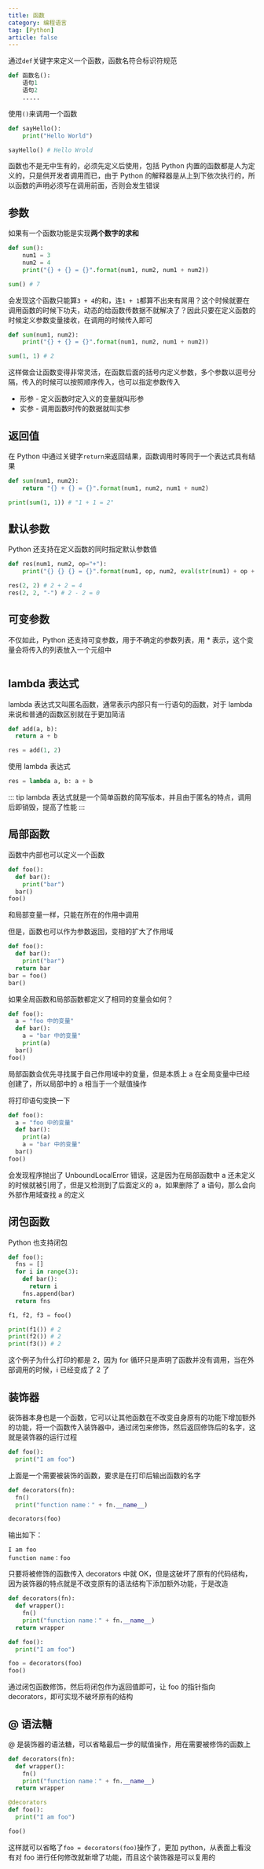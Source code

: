 ```yaml
---
title: 函数
category: 编程语言
tag: [Python]
article: false
---
```


通过`def`关键字来定义一个函数，函数名符合标识符规范

```python
def 函数名():
    语句1
    语句2
    .....
```

使用`()`来调用一个函数

```python
def sayHello():
    print("Hello World")

sayHello() # Hello Wrold
```

函数也不是无中生有的，必须先定义后使用，包括 Python 内置的函数都是人为定义的，只是供开发者调用而已，由于 Python 的解释器是从上到下依次执行的，所以函数的声明必须写在调用前面，否则会发生错误

## 参数

如果有一个函数功能是实现**两个数字的求和**

```python
def sum():
    num1 = 3
    num2 = 4
    print("{} + {} = {}".format(num1, num2, num1 + num2))

sum() # 7
```

会发现这个函数只能算`3 + 4`的和，连`1 + 1`都算不出来有屌用？这个时候就要在调用函数的时候下功夫，动态的给函数传数据不就解决了？因此只要在定义函数的时候定义参数变量接收，在调用的时候传入即可

```python
def sum(num1, num2):
    print("{} + {} = {}".format(num1, num2, num1 + num2))

sum(1, 1) # 2
```

这样做会让函数变得非常灵活，在函数后面的括号内定义参数，多个参数以逗号分隔，传入的时候可以按照顺序传入，也可以指定参数传入

+ 形参 - 定义函数时定入义的变量就叫形参
+ 实参 - 调用函数时传的数据就叫实参

## 返回值

在 Python 中通过关键字`return`来返回结果，函数调用时等同于一个表达式具有结果

```python
def sum(num1, num2):
    return "{} + {} = {}".format(num1, num2, num1 + num2)

print(sum(1, 1)) # "1 + 1 = 2"
```

## 默认参数

Python 还支持在定义函数的同时指定默认参数值

```python
def res(num1, num2, op="+"):
    print("{} {} {} = {}".format(num1, op, num2, eval(str(num1) + op + str(num2))))

res(2, 2) # 2 + 2 = 4
res(2, 2, "-") # 2 - 2 = 0 
```

## 可变参数

不仅如此，Python 还支持可变参数，用于不确定的参数列表，用 * 表示，这个变量会将传入的列表放入一个元组中

```python

```

## lambda 表达式

lambda 表达式又叫匿名函数，通常表示内部只有一行语句的函数，对于 lambda 来说和普通的函数区别就在于更加简洁

```python
def add(a, b):
  return a + b

res = add(1, 2)
```

使用 lambda 表达式

```python
res = lambda a, b: a + b
```

::: tip
lambda 表达式就是一个简单函数的简写版本，并且由于匿名的特点，调用后即销毁，提高了性能
:::

## 局部函数

函数中内部也可以定义一个函数

```python
def foo():
  def bar():
    print("bar")
  bar()
foo()
```

和局部变量一样，只能在所在的作用中调用

但是，函数也可以作为参数返回，变相的扩大了作用域

```python
def foo():
  def bar():
    print("bar")
  return bar
bar = foo()
bar()
```

如果全局函数和局部函数都定义了相同的变量会如何？

```python
def foo():
  a = "foo 中的变量"
  def bar():
    a = "bar 中的变量"
    print(a)
  bar()
foo()
```

局部函数会优先寻找属于自己作用域中的变量，但是本质上 a 在全局变量中已经创建了，所以局部中的 a 相当于一个赋值操作

将打印语句变换一下

```python
def foo():
  a = "foo 中的变量"
  def bar():
    print(a)
    a = "bar 中的变量"
  bar()
foo()
```

会发现程序抛出了 UnboundLocalError 错误，这是因为在局部函数中 a 还未定义的时候就被引用了，但是又检测到了后面定义的 a，如果删除了 a 语句，那么会向外部作用域查找 a 的定义

## 闭包函数

Python 也支持闭包

```python
def foo():
  fns = []
  for i in range(3):
    def bar():
      return i
    fns.append(bar)
  return fns

f1, f2, f3 = foo()

print(f1()) # 2
print(f2()) # 2
print(f3()) # 2
```

这个例子为什么打印的都是 2，因为 for 循环只是声明了函数并没有调用，当在外部调用的时候，i 已经变成了 2 了

## 装饰器

装饰器本身也是一个函数，它可以让其他函数在不改变自身原有的功能下增加额外的功能，将一个函数传入装饰器中，通过闭包来修饰，然后返回修饰后的名字，这就是装饰器的运行过程

```python
def foo():
  print("I am foo")
```

上面是一个需要被装饰的函数，要求是在打印后输出函数的名字

```python
def decorators(fn):
  fn()
  print("function name：" + fn.__name__)

decorators(foo)
```

输出如下：

`I am foo`  
`function name：foo`

只要将被修饰的函数传入 decorators 中就 OK，但是这破坏了原有的代码结构，因为装饰器的特点就是不改变原有的语法结构下添加额外功能，于是改造

```python
def decorators(fn):
  def wrapper():
    fn()
    print("function name：" + fn.__name__)
  return wrapper

def foo():
  print("I am foo")

foo = decorators(foo)
foo()
```

通过闭包函数修饰，然后将闭包作为返回值即可，让 foo 的指针指向 decorators，即可实现不破坏原有的结构

## @ 语法糖

@ 是装饰器的语法糖，可以省略最后一步的赋值操作，用在需要被修饰的函数上

```python
def decorators(fn):
  def wrapper():
    fn()
    print("function name：" + fn.__name__)
  return wrapper

@decorators
def foo():
  print("I am foo")

foo()
```

这样就可以省略了`foo = decorators(foo)`操作了，更加 python，从表面上看没有对 foo 进行任何修改就新增了功能，而且这个装饰器是可以复用的
